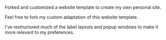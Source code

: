 Forked and customized a website template to create my own personal site.

Feel free to fork my custom adaptation of this website template.

I've restructured much of the label layouts and popup windows to make it more relevant to my preferences.
